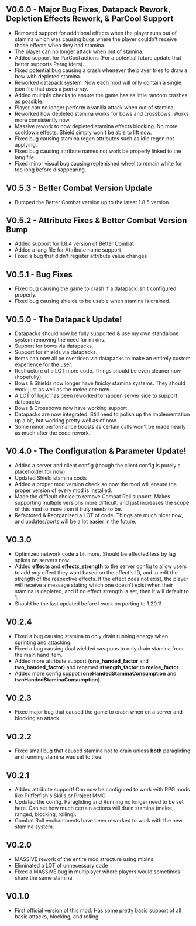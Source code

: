 ## V0.6.0 - Major Bug Fixes, Datapack Rework, Depletion Effects Rework, & ParCool Support
- Removed support for additional effects when the player runs out of stamina which was causing bugs where
  the player couldn't receive those effects when they had stamina. 
- The player can no longer attack when out of stamina.
- Added support for ParCool actions (For a potential future update that better supports Paragliders).
- Fixed potential bug causing a crash whenever the player tries to draw a bow with depleted stamina.
- Reworked datapack system. Now each mod will only contain a single json file that uses a json array.
- Added multiple checks to ensure the game has as little random crashes as possible.
- Player can no longer perform a vanilla attack when out of stamina.
- Reworked how depleted stamina works for bows and crossbows. Works more consistently now.
- Massive rework to how depleted stamina effects blocking. No more cooldown effects. Shield simply won't be able to lift now.
- Fixed bug causing stamina regen attributes such as idle regen not applying.
- Fixed bug causing attribute names not work be properly linked to the lang file.
- Fixed minor visual bug causing replenished wheel to remain white for too long before disappearing.

## V0.5.3 - Better Combat Version Update
- Bumped the Better Combat version up to the latest 1.8.5 version.

## V0.5.2 - Attribute Fixes & Better Combat Version Bump
- Added support for 1.8.4 version of Better Combat
- Added a lang file for Attribute name support
- Fixed a bug that didn't register attribute value changes

## V0.5.1 - Bug Fixes
- Fixed bug causing the game to crash if a datapack isn't configured properly.
- Fixed bug causing shields to be usable when stamina is drained.

## V0.5.0 - The Datapack Update!
- Datapacks should now be fully supported & use my own standalone system removing the need for mixins.
- Support for bows via datapacks.
- Support for shields via datapacks.
- Items can now all be overriden via datapacks to make an entirely custom experience for the user.
- Restructure of a LOT more code. Things should be even cleaner now (hopefully).
- Bows & Shields now longer have finicky stamina systems. They should work just as well as the melee one now. 
- A LOT of logic has been reworked to happen server side to support datapacks
- Bows & Crossbows now have working support
- Datapacks are now integrated. Still need to polish up the implementation up a bit, but working pretty well as of now.
- Some minor performance boosts as certain calls won't be made nearly as much after the code rework.

## V0.4.0 - The Configuration & Parameter Update!
- Added a server and client config (though the client config is purely a placeholder for now).
- Updated Shield stamina costs
- Added a proper mod version check so now the mod will ensure the proper version of every mod is installed.
- Made the difficult choice to remove Combat Roll support. Makes supporting multiple versions more difficult, and just increases the scope of this mod to more than it truly needs to be.
- Refactored & Reorganized a LOT of code. Things are much nicer now, and updates/ports will be a lot easier in the future.

## V0.3.0
- Optimized network code a bit more. Should be effected less by lag spikes on servers now.
- Added **effects** and **effects_strength** to the server config to allow users to add _any_ effect they want
  based on the effect's ID, and to edit the strength of the respective effects. If the effect does not exist,
  the player will receive a message stating which one doesn't exist when their stamina is depleted, and if no
  effect strength is set, then it will default to 1.
- Should be the last updated before I work on porting to 1.20.1!

## V0.2.4
- Fixed a bug causing stamina to only drain running energy when sprinting and attacking.
- Fixed a bug causing dual wielded weapons to only drain stamina from the main hand item.
- Added more attribute support (**one_handed_factor** and **two_handed_factor**) and renamed **strength_factor** to **melee_factor**.
- Added more config suppot (**oneHandedStaminaConsumption** and **twoHandedStaminaConsumption**).

## V0.2.3
- Fixed major bug that caused the game to crash when on a server and blocking an attack.

## V0.2.2
- Fixed small bug that caused stamina not to drain unless **both** paragliding and running stamina was set to true.

## V0.2.1
- Added attribute support! Can now be configured to work with RPG mods like Pufferfish's Skills or Project MMO
- Updated the config. Paragliding and Running no longer need to be set here. Can set how much certain actions will drain
  stamina (melee, ranged, blocking, rolling).
- Combat Roll enchantments have been reworked to work with the new stamina system.

## V0.2.0
- MASSIVE rework of the entire mod structure using mixins
- Eliminated a LOT of unnecessary code
- Fixed a MASSIVE bug in multiplayer where players would sometimes share the same stamina

## V0.1.0
- First official version of this mod. Has some pretty basic support of all basic attacks, blocking, and rolling.